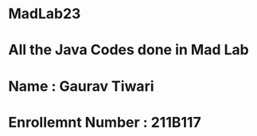# MadLab23
# All the Java Codes done in Mad Lab 
# Name : Gaurav Tiwari 
# Enrollemnt Number : 211B117
